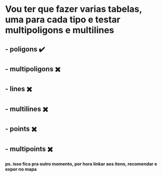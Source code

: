 # Vou ter que fazer varias tabelas, uma para cada tipo e testar multipoligons e multilines
## - poligons :heavy_check_mark:
## - multipoligons :heavy_multiplication_x:
## - lines :heavy_multiplication_x:
## - multilines :heavy_multiplication_x:
## - points :heavy_multiplication_x:
## - multipoints :heavy_multiplication_x:

#### ps. isso fica pra outro momento, por hora linkar aos itens, recomendar e expor no mapa